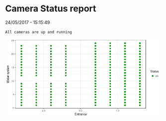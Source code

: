 Camera Status report
================
24/05/2017 - 15:15:49

    All cameras are up and running

![](camreport_files/figure-markdown_github/unnamed-chunk-2-1.png)
